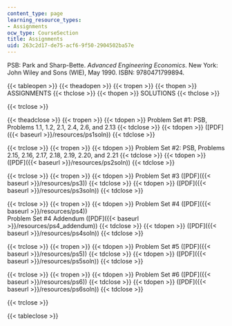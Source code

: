 ```yaml
---
content_type: page
learning_resource_types:
- Assignments
ocw_type: CourseSection
title: Assignments
uid: 263c2d17-de75-acf6-9f50-2904502ba57e
---
```


PSB: Park and Sharp-Bette. _Advanced Engineering Economics_. New York: John Wiley and Sons (WIE), May 1990. ISBN: 9780471799894.

{{< tableopen >}}
{{< theadopen >}}
{{< tropen >}}
{{< thopen >}}
ASSIGNMENTS
{{< thclose >}}
{{< thopen >}}
SOLUTIONS
{{< thclose >}}

{{< trclose >}}

{{< theadclose >}}
{{< tropen >}}
{{< tdopen >}}
Problem Set #1: PSB, Problems 1.1, 1.2, 2.1, 2.4, 2.6, and 2.13
{{< tdclose >}}
{{< tdopen >}}
([PDF]({{< baseurl >}}/resources/ps1soln))
{{< tdclose >}}

{{< trclose >}}
{{< tropen >}}
{{< tdopen >}}
Problem Set #2: PSB, Problems 2.15, 2.16, 2.17, 2.18, 2.19, 2.20, and 2.21
{{< tdclose >}}
{{< tdopen >}}
([PDF]({{< baseurl >}}/resources/ps2soln))
{{< tdclose >}}

{{< trclose >}}
{{< tropen >}}
{{< tdopen >}}
Problem Set #3 ([PDF]({{< baseurl >}}/resources/ps3))
{{< tdclose >}}
{{< tdopen >}}
([PDF]({{< baseurl >}}/resources/ps3soln))
{{< tdclose >}}

{{< trclose >}}
{{< tropen >}}
{{< tdopen >}}
Problem Set #4 ([PDF]({{< baseurl >}}/resources/ps4))  
Problem Set #4 Addendum ([PDF]({{< baseurl >}}/resources/ps4_addendum))
{{< tdclose >}}
{{< tdopen >}}
([PDF]({{< baseurl >}}/resources/ps4soln))
{{< tdclose >}}

{{< trclose >}}
{{< tropen >}}
{{< tdopen >}}
Problem Set #5 ([PDF]({{< baseurl >}}/resources/ps5))
{{< tdclose >}}
{{< tdopen >}}
([PDF]({{< baseurl >}}/resources/ps5soln))
{{< tdclose >}}

{{< trclose >}}
{{< tropen >}}
{{< tdopen >}}
Problem Set #6 ([PDF]({{< baseurl >}}/resources/ps6))
{{< tdclose >}}
{{< tdopen >}}
([PDF]({{< baseurl >}}/resources/ps6soln))
{{< tdclose >}}

{{< trclose >}}

{{< tableclose >}}